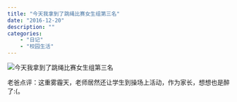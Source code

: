 ```yaml
---
title: "今天我拿到了跳绳比赛女生组第三名"
date: "2016-12-20"
description: ""
categories:
    - "日记"
    - "校园生活"
---
```


![今天我拿到了跳绳比赛女生组第三名](http://image.tonybai.com/img/201612/diary_20161220.jpg)

老爸点评：这重雾霾天，老师居然还让学生到操场上活动，作为家长，想想也是醉了:(。
